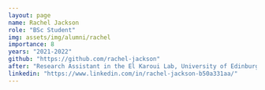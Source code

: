 ```yaml
---
layout: page
name: Rachel Jackson
role: "BSc Student"
img: assets/img/alumni/rachel
importance: 8
years: "2021-2022"
github: "https://github.com/rachel-jackson"
after: "Research Assistant in the El Karoui Lab, University of Edinburgh"
linkedin: "https://www.linkedin.com/in/rachel-jackson-b50a331aa/"
---
```

